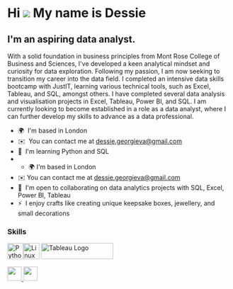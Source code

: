 Hi ![](https://user-images.githubusercontent.com/18350557/176309783-0785949b-9127-417c-8b55-ab5a4333674e.gif)
My name is Dessie
=================================================================================================================================

I'm an aspiring data analyst.
------------------------

With a solid foundation in business principles from Mont Rose College of Business and Sciences, I've developed a keen analytical mindset and curiosity for data exploration. Following my passion, I am now seeking to transition my career into the data field. I completed an intensive data skills bootcamp with JustIT, learning various technical tools, such as Excel, Tableau, and SQL, amongst others. I have completed several data analysis and visualisation projects in Excel, Tableau, Power BI, and SQL. 
I am currently looking to become established in a role as a data analyst, where I can further develop my skills to advance as a data professional.

*   🌍  I'm based in London
*   ✉️  You can contact me at [dessie.georgieva@gmail.com](mailto:dessie.georgieva@gmail.com)
*   🧠  I'm learning Python and SQL
*   *   🌍  I'm based in London
*   ✉️  You can contact me at [dessie.georgieva@gmail.com](mailto:dessie.georgieva@gmail.com)
*   🤝  I'm open to collaborating on data analytics projects with SQL, Excel, Power BI, Tableau
*   ⚡  I enjoy crafts like creating unique keepsake boxes, jewellery, and small decorations
  ### Skills 
<p align="left">
<a href="https://www.python.org/" target="_blank" rel="noreferrer"><img src="https://raw.githubusercontent.com/danielcranney/readme-generator/main/public/icons/skills/python-colored.svg" width="36" height="36" alt="Python" /></a><a href="https://www.linux.org" target="_blank" rel="noreferrer"><img src="https://raw.githubusercontent.com/danielcranney/readme-generator/main/public/icons/skills/linux-colored.svg" width="36" height="36" alt="Linux" /></a>
<a href="https://tableau.com/" target="_blank" rel="noreferrer; return false;"><img src="https://raw.githubusercontent.com/gilbarbara/logos/main/logos/tableau.svg" width="163" height="36" alt="Tableau Logo" /></a>&nbsp;&nbsp;                    
      
             
<p align="left">
<a href="https://www.github.com/Dessie-G" target="_blank" rel="noreferrer">
<picture>
<source media="(prefers-color-scheme: dark)" srcset="https://raw.githubusercontent.com/danielcranney/readme-generator/main/public/icons/socials/github-dark.svg" />
<source media="(prefers-color-scheme: light)" srcset="https://raw.githubusercontent.com/danielcranney/readme-generator/main/public/icons/socials/github.svg" />
<img src="https://raw.githubusercontent.com/danielcranney/readme-generator/main/public/icons/socials/github.svg" width="32" height="32" />
</picture>
</a>
<a href="https://www.linkedin.com/in/dessie-georgieva" target="_blank" rel="noreferrer">
<picture>
<source media="(prefers-color-scheme: dark)" srcset="https://raw.githubusercontent.com/danielcranney/readme-generator/main/public/icons/socials/linkedin-dark.svg" />
<source media="(prefers-color-scheme: light)" srcset="https://raw.githubusercontent.com/danielcranney/readme-generator/main/public/icons/socials/linkedin.svg" />
<img src="https://raw.githubusercontent.com/danielcranney/readme-generator/main/public/icons/socials/linkedin.svg" width="32" height="32" />
</picture>
</a></p>

